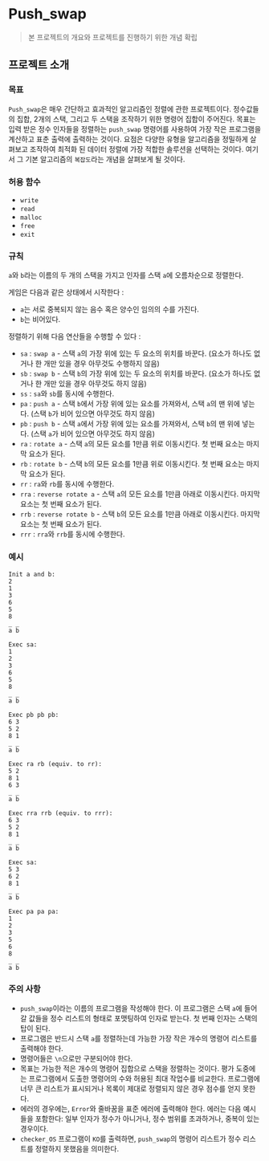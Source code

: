 # **Push_swap**

> 본 프로젝트의 개요와 프로젝트를 진행하기 위한 개념 확립

## **프로젝트 소개**

### **목표**

`Push_swap`은 매우 간단하고 효과적인 알고리즘인 정렬에 관한 프로젝트이다. 정수값들의 집합, 2개의 스택, 그리고 두 스택을 조작하기 위한 명령어 집합이 주어진다. 목표는 입력 받은 정수 인자들을 정렬하는 `push_swap` 명령어를 사용하여 가장 작은 프로그램을 계산하고 표춘 출력에 출력하는 것이다. 요점은 다양한 유형을 알고리즘을 정밀하게 살펴보고 조작하여 최적화 된 데이터 정렬에 가장 적합한 솔루션을 선택하는 것이다. 여기서 그 기본 알고리즘의 `복잡도`라는 개념을 살펴보게 될 것이다.

### **허용 함수**

* `write`
* `read`
* `malloc`
* `free`
* `exit`

### **규칙**

`a`와 `b`라는 이름의 두 개의 스택을 가지고 인자를 스택 `a`에 오름차순으로 정렬한다.

게임은 다음과 같은 상태에서 시작한다 :
* `a`는 서로 중복되지 않는 음수 혹은 양수인 임의의 수를 가진다.
* `b`는 비어있다.

정렬하기 위해 다음 연산들을 수행할 수 있다 :
* `sa` : `swap a` - 스택 `a`의 가장 위에 있는 두 요소의 위치를 바꾼다. (요소가 하나도 없거나 한 개만 있을 경우 아무것도 수행하지 않음)
* `sb` : `swap b` - 스택 `b`의 가장 위에 있는 두 요소의 위치를 바꾼다. (요소가 하나도 없거나 한 개만 있을 경우 아무것도 하지 않음)
* `ss` : `sa`와 `sb`를 동시에 수행한다.
* `pa` : `push a` - 스택 `b`에서 가장 위에 있는 요소를 가져와서, 스택 `a`의 맨 위에 넣는다. (스택 `b`가 비어 있으면 아무것도 하지 않음)
* `pb` : `push b` - 스택 `a`에서 가장 위에 있는 요소를 가져와서, 스택 `b`의 맨 위에 넣는다. (스택 `a`가 비어 있으면 아무것도 하지 않음)
* `ra` : `rotate a` - 스택 `a`의 모든 요소를 1만큼 위로 이동시킨다. 첫 번째 요소는 마지막 요소가 된다.
* `rb` : `rotate b` - 스택 `b`의 모든 요소를 1만큼 위로 이동시킨다. 첫 번째 요소는 마지막 요소가 된다.
* `rr` : `ra`와 `rb`를 동시에 수행한다.
* `rra` : `reverse rotate a` - 스택 `a`의 모든 요소를 1만큼 아래로 이동시킨다. 마지막 요소는 첫 번째 요소가 된다.
* `rrb` : `reverse rotate b` - 스택 `b`의 모든 요소를 1만큼 아래로 이동시킨다. 마지막 요소는 첫 번째 요소가 된다.
* `rrr` : `rra`와 `rrb`를 동시에 수행한다.

### **예시**

```
Init a and b:
2
1
3
6
5
8
_ _
a b

Exec sa:
1
2
3
6
5
8
_ _
a b

Exec pb pb pb:
6 3
5 2
8 1
_ _
a b

Exec ra rb (equiv. to rr):
5 2
8 1
6 3
_ _
a b

Exec rra rrb (equiv. to rrr):
6 3
5 2
8 1
_ _
a b

Exec sa:
5 3
6 2
8 1
_ _
a b

Exec pa pa pa:
1
2
3
5
6
8
_ _
a b
```

### **주의 사항**

* `push_swap`이라는 이름의 프로그램을 작성해야 한다. 이 프로그램은 스택 `a`에 들어갈 값들을 정수 리스트의 형태로 포맷팅하여 인자로 받는다. 첫 번째 인자는 스택의 탑이 된다.
* 프로그램은 반드시 스택 `a`를 정렬하는데 가능한 가장 작은 개수의 명령어 리스트를 출력해야 한다.
* 명령어들은 `\n`으로만 구분되어야 한다.
* 목표는 가능한 적은 개수의 명령어 집합으로 스택을 정렬하는 것이다. 평가 도중에는 프로그램에서 도출한 명령어의 수와 허용된 최대 작업수를 비교한다. 프로그램에 너무 큰 리스트가 표시되거나 목록이 제대로 정렬되지 않은 경우 점수를 얻지 못한다.
* 에러의 경우에는, `Error`와 줄바꿈을 표준 에러에 출력해야 한다. 에러는 다음 예시들을 포함한다: 일부 인자가 정수가 아니거나, 정수 범위를 초과하거나, 중복이 있는 경우이다.
* `checker_OS` 프로그램이 `KO`를 출력하면, `push_swap`의 명령어 리스트가 정수 리스트를 정렬하지 못했음을 의미한다.
